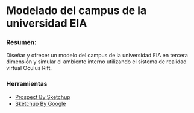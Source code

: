 # Modelado del campus de la universidad EIA

### Resumen:

Diseñar y ofrecer un modelo del campus de la universidad EIA en tercera dimensión y simular el ambiente interno utilizando el sistema de realidad virtual Oculus Rift.

### Herramientas

+ [Prospect By Sketchup](https://irisvr.com/prospect)
+ [Sketchup By Google](https://www.sketchup.com/)
